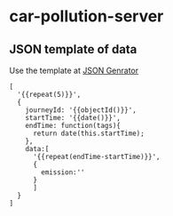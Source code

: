 # car-pollution-server

## JSON template of data
Use the template at [JSON Genrator](https://www.json-generator.com/)

``` 
[
  '{{repeat(5)}}',
  {
    journeyId: '{{objectId()}}',
    startTime: '{{date()}}',
    endTime: function(tags){
      return date(this.startTime);
    },
    data:[
      '{{repeat(endTime-startTime)}}',
      {
        emission:''
      }
      ]
  }
]
```
